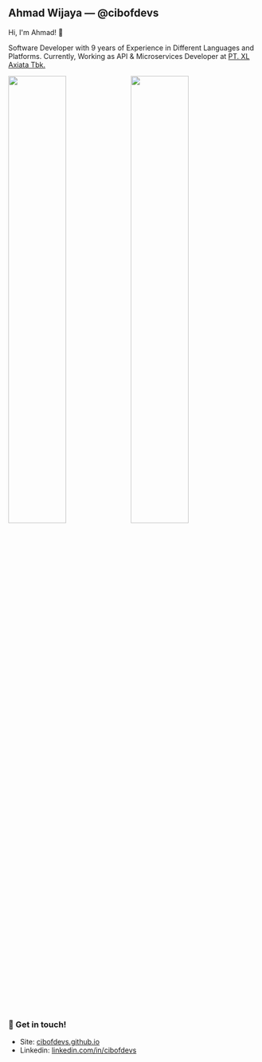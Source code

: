 ## Ahmad Wijaya — @cibofdevs

Hi, I'm Ahmad! 👋

Software Developer with 9 years of Experience in Different Languages and Platforms. Currently, Working as API & Microservices Developer at [PT. XL Axiata Tbk.](https://www.xlaxiata.co.id/en)

<p align="left">
  <img width="48%" src="https://github-readme-stats.vercel.app/api?username=cibofdevs&show_icons=true&theme=tokyonight" />
  <img width="48%" src="https://github-readme-streak-stats.herokuapp.com/?user=cibofdevs&theme=tokyonight" />
</p>
  
### 💬 Get in touch!
- Site: [cibofdevs.github.io](https://cibofdevs.github.io)
- Linkedin: [linkedin.com/in/cibofdevs](https://www.linkedin.com/in/cibofdevs)
